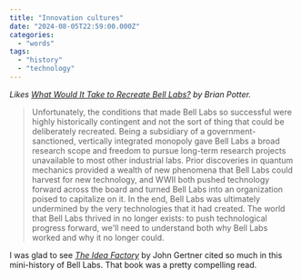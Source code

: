 ```yaml
---
title: "Innovation cultures"
date: "2024-08-05T22:59:00.000Z"
categories: 
  - "words"
tags: 
  - "history"
  - "technology"
---
```


_Likes [What Would It Take to Recreate Bell Labs?](https://www.construction-physics.com/p/what-would-it-take-to-recreate-bell) by Brian Potter._

> Unfortunately, the conditions that made Bell Labs so successful were highly historically contingent and not the sort of thing that could be deliberately recreated. Being a subsidiary of a government-sanctioned, vertically integrated monopoly gave Bell Labs a broad research scope and freedom to pursue long-term research projects unavailable to most other industrial labs. Prior discoveries in quantum mechanics provided a wealth of new phenomena that Bell Labs could harvest for new technology, and WWII both pushed technology forward across the board and turned Bell Labs into an organization poised to capitalize on it. In the end, Bell Labs was ultimately undermined by the very technologies that it had created. The world that Bell Labs thrived in no longer exists: to push technological progress forward, we'll need to understand both why Bell Labs worked and why it no longer could.

I was glad to see _[The Idea Factory](https://bookshop.org/a/21729/9780143122791)_ by John Gertner cited so much in this mini-history of Bell Labs. That book was a pretty compelling read.
